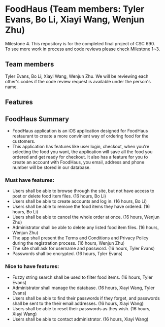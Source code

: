 # FoodHaus (Team members: Tyler Evans, Bo Li, Xiayi Wang, Wenjun Zhu)
Milestone 4. This repository is for the completed final project of CSC 690. To see more work in process and code reviews please check Milestone 1~3.

## Team members

Tyler Evans, Bo Li, Xiayi Wang, Wenjun Zhu. We will be reviewing each other's codes if the code review request is available under the person's name.

## Features

## FoodHaus Summary

* FoodHaus application is an iOS application designed for FoodHaus restaurant to create a more convinient way of ordering food for the customers. 
* This application has features like user login, checkout, when you're selecting the food you want, the application will save all the food you ordered and get ready for checkout. It also has a feature for you to create an account with FoodHaus, you email, address and phone number will be stored in our database.


### Must have features:
* Users shall be able to browse through the site, but not have access to post or delete food item files. (16 hours, Bo Li)
* Users shall be able to create accounts and log in. (16 hours, Bo Li)
* Users shall be able to remove the food items they have ordered. (16 hours, Bo Li)
* Users shall be able to cancel the whole order at once. (16 hours, Wenjun Zhu)
* Administrator shall be able to delete any listed food item files. (16 hours, Wenjun Zhu)
* The app shall present the Terms and Conditions and Privacy Policy during the registration process. (16 hours, Wenjun Zhu)
* The site shall ask for username and password. (16 hours, Tyler Evans)
* Passwords shall be encrypted. (16 hours, Tyler Evans)

### Nice to have features:
* Fuzzy string search shall be used to filter food items. (16 hours, Tyler Evans)
* Administrator shall manage the database. (16 hours, Xiayi Wang, Tyler Evans)
* Users shall be able to find their passwords if they forget, and passwords shall be sent to the their email addresses. (16 hours, Xiayi Wang)
* Users shall be able to reset their passwords as they wish. (16 hours, Xiayi Wang)
* Users shall be able to contact administrator. (16 hours, Xiayi Wang)
